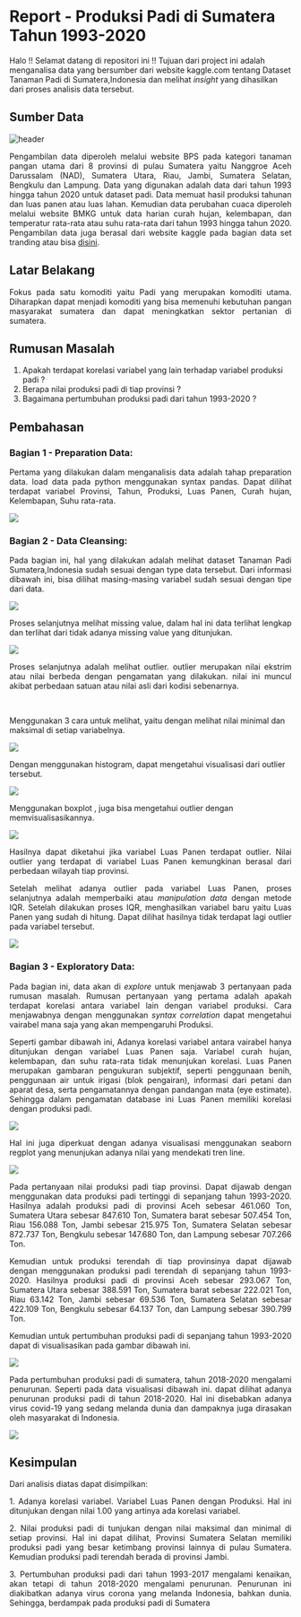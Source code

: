 # Report - Produksi Padi di Sumatera Tahun 1993-2020
Halo !! Selamat datang di repositori ini !! Tujuan dari project ini adalah menganalisa data yang bersumber dari website kaggle.com tentang Dataset Tanaman Padi di Sumatera,Indonesia dan melihat <i>insight</i> yang dihasilkan dari proses analisis data tersebut. 

## Sumber Data
![header](https://user-images.githubusercontent.com/98092595/208815878-21a86f4b-6427-4452-8587-344ae1baaf31.jpg)
<p align="justify">Pengambilan data diperoleh melalui website BPS pada kategori tanaman pangan utama dari 8 provinsi di pulau Sumatera yaitu Nanggroe Aceh Darussalam (NAD), Sumatera Utara, Riau, Jambi, Sumatera Selatan, Bengkulu dan Lampung. Data yang digunakan adalah data dari tahun 1993 hingga tahun 2020 untuk dataset padi. Data memuat hasil produksi tahunan dan luas panen atau luas lahan. Kemudian data perubahan cuaca diperoleh melalui website BMKG untuk data harian curah hujan, kelembapan, dan temperatur rata-rata atau suhu rata-rata dari tahun 1993 hingga tahun 2020. Pengambilan data juga berasal dari website kaggle pada bagian data set tranding atau bisa <a href="https://www.kaggle.com/datasets/ardikasatria/datasettanamanpadisumatera">disini</a>.</p>

## Latar Belakang
<p align="justify">Fokus pada satu komoditi yaitu Padi yang merupakan komoditi utama. Diharapkan dapat menjadi komoditi yang bisa memenuhi kebutuhan pangan masyarakat sumatera dan dapat meningkatkan sektor pertanian di sumatera.</p>

## Rumusan Masalah
1. Apakah terdapat korelasi variabel yang lain terhadap variabel produksi padi ?
2. Berapa nilai produksi padi di tiap provinsi ?
3. Bagaimana pertumbuhan produksi padi dari tahun 1993-2020 ?

## Pembahasan
<h3>Bagian 1 - Preparation Data:</h3>
<p align="justify">Pertama yang dilakukan dalam menganalisis data adalah tahap preparation data. load data pada python menggunakan syntax pandas. Dapat dilihat terdapat variabel Provinsi, Tahun, Produksi, Luas Panen, Curah hujan, Kelembapan, Suhu rata-rata.</p>

<img src="https://github.com/MrNoTaiL/Report-Tanaman-Padi-di-Pulau-Sumatera/blob/main/img/1.jpg?raw=true"></img>

<h3>Bagian 2 - Data Cleansing:</h3>
<p align="justify">Pada bagian ini, hal yang dilakukan adalah melihat dataset Tanaman Padi Sumatera,Indonesia sudah sesuai dengan type data tersebut. Dari informasi dibawah ini, bisa dilihat masing-masing variabel sudah sesuai dengan tipe dari data.</p>

<img src="https://github.com/MrNoTaiL/Report-Tanaman-Padi-di-Pulau-Sumatera/blob/main/img/2.jpg?raw=true"></img>

<p align="justify">Proses selanjutnya melihat missing value, dalam hal ini data terlihat lengkap dan terlihat dari tidak adanya missing value yang ditunjukan.</p>

<img src="https://github.com/MrNoTaiL/Report-Tanaman-Padi-di-Pulau-Sumatera/blob/main/img/3.jpg?raw=true"></img>

<p align="justify">Proses selanjutnya adalah melihat outlier. outlier merupakan nilai ekstrim atau nilai berbeda dengan pengamatan yang dilakukan. nilai ini muncul akibat perbedaan satuan atau nilai asli dari kodisi sebenarnya.</p>
<br>
<p>Menggunakan 3 cara untuk melihat, yaitu dengan melihat nilai minimal dan maksimal di setiap variabelnya.</p>

<img src="https://github.com/MrNoTaiL/Report-Tanaman-Padi-di-Pulau-Sumatera/blob/main/img/4.jpg?raw=true"></img>

<p>Dengan menggunakan histogram, dapat mengetahui visualisasi dari outlier tersebut.</p>

<img src="https://github.com/MrNoTaiL/Report-Tanaman-Padi-di-Pulau-Sumatera/blob/main/img/5.jpg?raw=true"></img>

<p>Menggunakan boxplot , juga bisa mengetahui outlier dengan memvisualisasikannya.</p>

<img src="https://github.com/MrNoTaiL/Report-Tanaman-Padi-di-Pulau-Sumatera/blob/main/img/6.jpg?raw=true"></img>

<p align="justify">Hasilnya dapat diketahui jika variabel Luas Panen terdapat outlier. Nilai outlier yang terdapat di variabel Luas Panen kemungkinan berasal dari perbedaan wilayah tiap provinsi.</p>
<p align="justify">Setelah melihat adanya outlier pada variabel Luas Panen, proses selanjutnya adalah memperbaiki atau <i>manipulation data</i> dengan metode IQR. Setelah dilakukan proses IQR, menghasilkan variabel baru yaitu Luas Panen yang sudah di hitung. Dapat dilihat hasilnya tidak terdapat lagi outlier pada variabel tersebut.</p>

<img src="https://github.com/MrNoTaiL/Report-Tanaman-Padi-di-Pulau-Sumatera/blob/main/img/7.jpg?raw=true"></img>

<h3>Bagian 3 - Exploratory Data:</h3>
<p align="justify">Pada bagian ini, data akan di <i>explore</i> untuk menjawab 3 pertanyaan pada rumusan masalah. Rumusan pertanyaan yang pertama adalah apakah terdapat korelasi antara variabel lain dengan variabel produksi. Cara menjawabnya dengan menggunakan <i>syntax correlation</i> dapat mengetahui vairabel mana saja yang akan mempengaruhi Produksi.</p>
<p align="justify">Seperti gambar dibawah ini, Adanya korelasi variabel antara vairabel hanya ditunjukan dengan variabel Luas Panen saja. Variabel curah hujan, kelembapan, dan suhu rata-rata tidak menunjukan korelasi. Luas Panen merupakan gambaran pengukuran subjektif, seperti penggunaan benih, penggunaan air untuk irigasi (blok pengairan), informasi dari petani dan aparat desa, serta pengamatannya dengan pandangan mata (eye estimate). Sehingga dalam pengamatan database ini Luas Panen memiliki korelasi dengan produksi padi. </p>

<img src="https://github.com/MrNoTaiL/Report-Tanaman-Padi-di-Pulau-Sumatera/blob/main/img/8.jpg?raw=true"></img>

<p align="justify">Hal ini juga diperkuat dengan adanya visualisasi menggunakan seaborn regplot yang menunjukan adanya nilai yang mendekati tren line.</p>

<img src="https://github.com/MrNoTaiL/Report-Tanaman-Padi-di-Pulau-Sumatera/blob/main/img/9.jpg?raw=true"></img>

<p align="justify">Pada pertanyaan nilai produksi padi tiap provinsi. Dapat dijawab dengan menggunakan data produksi padi tertinggi di sepanjang tahun 1993-2020. Hasilnya adalah produksi padi di provinsi Aceh sebesar 461.060 Ton, Sumatera Utara sebesar 847.610 Ton, Sumatera barat sebesar 507.454 Ton, Riau 156.088 Ton, Jambi sebesar 215.975 Ton, Sumatera Selatan sebesar 872.737 Ton, Bengkulu sebesar 147.680 Ton, dan Lampung sebesar 707.266 Ton.</p>
<p align="justify">Kemudian untuk produksi terendah di tiap provinsinya dapat dijawab dengan menggunakan produksi padi terendah di sepanjang tahun 1993-2020. Hasilnya produksi padi di provinsi Aceh sebesar 293.067 Ton, Sumatera Utara sebesar 388.591 Ton, Sumatera barat sebesar 222.021 Ton, Riau 63.142 Ton, Jambi sebesar 69.536 Ton, Sumatera Selatan sebesar 422.109 Ton, Bengkulu sebesar 64.137 Ton, dan Lampung sebesar 390.799 Ton.</p>
<p align="justify">Kemudian untuk pertumbuhan produksi padi di sepanjang tahun 1993-2020 dapat di visualisasikan pada gambar dibawah ini.</p>

<img src="https://github.com/MrNoTaiL/Report-Tanaman-Padi-di-Pulau-Sumatera/blob/main/img/10.jpg?raw=true"></img>

<p align="justify">Pada pertumbuhan produksi padi di sumatera, tahun 2018-2020 mengalami penurunan. Seperti pada data visualisasi dibawah ini. dapat dilihat adanya penurunan produksi padi di tahun 2018-2020. Hal ini disebabkan adanya virus covid-19 yang sedang melanda dunia dan dampaknya juga dirasakan oleh masyarakat di Indonesia.</p>

<img src="https://github.com/MrNoTaiL/Report-Tanaman-Padi-di-Pulau-Sumatera/blob/main/img/11.jpg?raw=true"></img>

## Kesimpulan
Dari analisis diatas dapat disimpilkan:
<p align="justify">1. Adanya korelasi variabel. Variabel Luas Panen dengan Produksi. Hal ini ditunjukan dengan nilai 1.00 yang artinya ada korelasi variabel.</p> 
<p align="justify">2. Nilai produksi padi di tunjukan dengan nilai maksimal dan minimal di setiap provinsi. Hal ini dapat dilihat, Provinsi Sumatera Selatan memiliki produksi padi yang besar ketimbang provinsi lainnya di pulau Sumatera. Kemudian produksi padi terendah berada di provinsi Jambi.</p>
<p align="justify">3. Pertumbuhan produksi padi dari tahun 1993-2017 mengalami kenaikan, akan tetapi di tahun 2018-2020 mengalami penurunan. Penurunan ini diakibatkan adanya virus corona yang melanda Indonesia, bahkan dunia. Sehingga, berdampak pada produksi padi di Sumatera</p>
